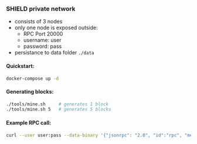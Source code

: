 ### SHIELD private network

- consists of 3 nodes
- only one node is exposed outside:
  - RPC Port 20000
  - username: user
  - password: pass
- persistance to data folder `./data`

#### Quickstart:

```sh
docker-compose up -d
```

#### Generating blocks:

```sh
./tools/mine.sh     # generates 1 block
./tools/mine.sh 5   # generates 5 blocks
```

#### Example RPC call:

```sh
curl --user user:pass --data-binary '{"jsonrpc": "2.0", "id":"rpc", "method": "getnetworkinfo", "params": [] }' -H 'content-type: application/json;' http://127.0.0.1:20000/
```
